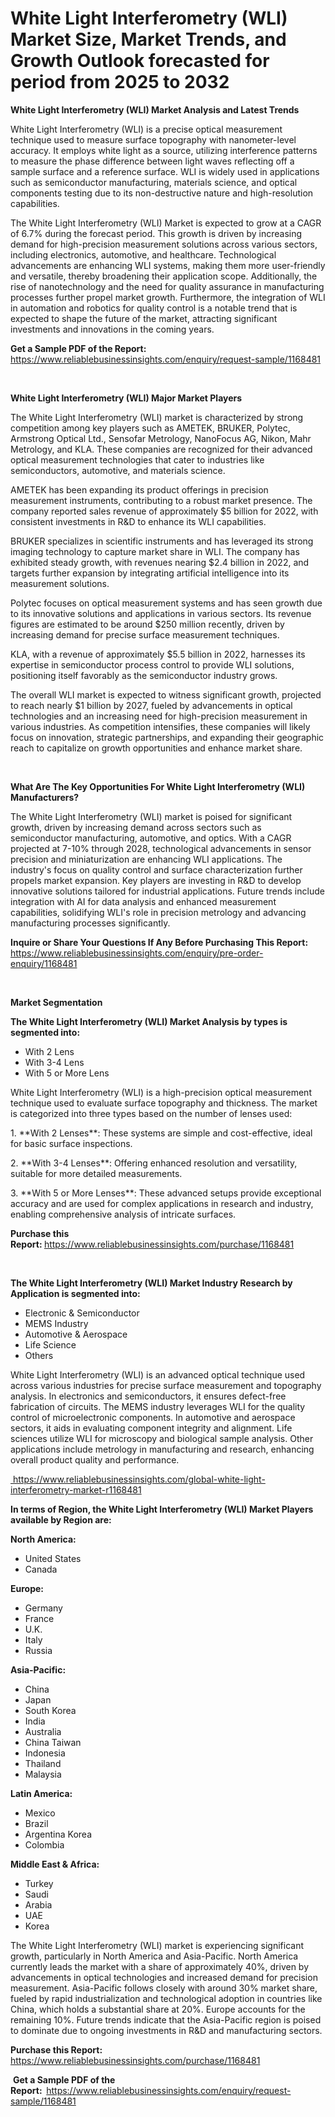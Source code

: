 <p><h1>White Light Interferometry (WLI) Market Size, Market Trends, and Growth Outlook forecasted for period from 2025 to 2032</h1></p><p><strong>White Light Interferometry (WLI) Market Analysis and Latest Trends</strong></p>
<p><p>White Light Interferometry (WLI) is a precise optical measurement technique used to measure surface topography with nanometer-level accuracy. It employs white light as a source, utilizing interference patterns to measure the phase difference between light waves reflecting off a sample surface and a reference surface. WLI is widely used in applications such as semiconductor manufacturing, materials science, and optical components testing due to its non-destructive nature and high-resolution capabilities.</p><p>The White Light Interferometry (WLI) Market is expected to grow at a CAGR of 6.7% during the forecast period. This growth is driven by increasing demand for high-precision measurement solutions across various sectors, including electronics, automotive, and healthcare. Technological advancements are enhancing WLI systems, making them more user-friendly and versatile, thereby broadening their application scope. Additionally, the rise of nanotechnology and the need for quality assurance in manufacturing processes further propel market growth. Furthermore, the integration of WLI in automation and robotics for quality control is a notable trend that is expected to shape the future of the market, attracting significant investments and innovations in the coming years.</p></p>
<p><strong>Get a Sample PDF of the Report:&nbsp;</strong> <a href="https://www.reliablebusinessinsights.com/enquiry/request-sample/1168481?utm_campaign=2296&utm_medium=2&utm_source=Github&utm_content=ia&utm_term=12042025&utm_id=white-light-interferometry-wli">https://www.reliablebusinessinsights.com/enquiry/request-sample/1168481</a></p>
<p>&nbsp;</p>
<p><strong>White Light Interferometry (WLI) Major Market Players</strong></p>
<p><p>The White Light Interferometry (WLI) market is characterized by strong competition among key players such as AMETEK, BRUKER, Polytec, Armstrong Optical Ltd., Sensofar Metrology, NanoFocus AG, Nikon, Mahr Metrology, and KLA. These companies are recognized for their advanced optical measurement technologies that cater to industries like semiconductors, automotive, and materials science.</p><p>AMETEK has been expanding its product offerings in precision measurement instruments, contributing to a robust market presence. The company reported sales revenue of approximately $5 billion for 2022, with consistent investments in R&D to enhance its WLI capabilities. </p><p>BRUKER specializes in scientific instruments and has leveraged its strong imaging technology to capture market share in WLI. The company has exhibited steady growth, with revenues nearing $2.4 billion in 2022, and targets further expansion by integrating artificial intelligence into its measurement solutions.</p><p>Polytec focuses on optical measurement systems and has seen growth due to its innovative solutions and applications in various sectors. Its revenue figures are estimated to be around $250 million recently, driven by increasing demand for precise surface measurement techniques.</p><p>KLA, with a revenue of approximately $5.5 billion in 2022, harnesses its expertise in semiconductor process control to provide WLI solutions, positioning itself favorably as the semiconductor industry grows.</p><p>The overall WLI market is expected to witness significant growth, projected to reach nearly $1 billion by 2027, fueled by advancements in optical technologies and an increasing need for high-precision measurement in various industries. As competition intensifies, these companies will likely focus on innovation, strategic partnerships, and expanding their geographic reach to capitalize on growth opportunities and enhance market share.</p></p>
<p>&nbsp;</p>
<p><strong>What Are The Key Opportunities For White Light Interferometry (WLI) Manufacturers?</strong></p>
<p><p>The White Light Interferometry (WLI) market is poised for significant growth, driven by increasing demand across sectors such as semiconductor manufacturing, automotive, and optics. With a CAGR projected at 7-10% through 2028, technological advancements in sensor precision and miniaturization are enhancing WLI applications. The industry's focus on quality control and surface characterization further propels market expansion. Key players are investing in R&D to develop innovative solutions tailored for industrial applications. Future trends include integration with AI for data analysis and enhanced measurement capabilities, solidifying WLI's role in precision metrology and advancing manufacturing processes significantly.</p></p>
<p><strong>Inquire or Share Your Questions If Any Before Purchasing This Report:</strong> <a href="https://www.reliablebusinessinsights.com/enquiry/pre-order-enquiry/1168481?utm_campaign=2296&utm_medium=2&utm_source=Github&utm_content=ia&utm_term=12042025&utm_id=white-light-interferometry-wli">https://www.reliablebusinessinsights.com/enquiry/pre-order-enquiry/1168481</a></p>
<p>&nbsp;</p>
<p><strong>Market Segmentation</strong></p>
<p><strong>The White Light Interferometry (WLI) Market Analysis by types is segmented into:</strong></p>
<p><ul><li>With 2 Lens</li><li>With 3-4 Lens</li><li>With 5 or More Lens</li></ul></p>
<p><p>White Light Interferometry (WLI) is a high-precision optical measurement technique used to evaluate surface topography and thickness. The market is categorized into three types based on the number of lenses used: </p><p>1. **With 2 Lenses**: These systems are simple and cost-effective, ideal for basic surface inspections.  </p><p>2. **With 3-4 Lenses**: Offering enhanced resolution and versatility, suitable for more detailed measurements.  </p><p>3. **With 5 or More Lenses**: These advanced setups provide exceptional accuracy and are used for complex applications in research and industry, enabling comprehensive analysis of intricate surfaces.</p></p>
<p><strong>Purchase this Report:&nbsp;</strong><a href="https://www.reliablebusinessinsights.com/purchase/1168481?utm_campaign=2296&utm_medium=2&utm_source=Github&utm_content=ia&utm_term=12042025&utm_id=white-light-interferometry-wli">https://www.reliablebusinessinsights.com/purchase/1168481</a></p>
<p>&nbsp;</p>
<p><strong>The White Light Interferometry (WLI) Market Industry Research by Application is segmented into:</strong></p>
<p><ul><li>Electronic & Semiconductor</li><li>MEMS Industry</li><li>Automotive & Aerospace</li><li>Life Science</li><li>Others</li></ul></p>
<p><p>White Light Interferometry (WLI) is an advanced optical technique used across various industries for precise surface measurement and topography analysis. In electronics and semiconductors, it ensures defect-free fabrication of circuits. The MEMS industry leverages WLI for the quality control of microelectronic components. In automotive and aerospace sectors, it aids in evaluating component integrity and alignment. Life sciences utilize WLI for microscopy and biological sample analysis. Other applications include metrology in manufacturing and research, enhancing overall product quality and performance.</p></p>
<p><a href="https://www.reliablebusinessinsights.com/global-white-light-interferometry-market-r1168481?utm_campaign=2296&utm_medium=2&utm_source=Github&utm_content=ia&utm_term=12042025&utm_id=white-light-interferometry-wli">&nbsp;https://www.reliablebusinessinsights.com/global-white-light-interferometry-market-r1168481</a></p>
<p><strong>In terms of Region, the White Light Interferometry (WLI) Market Players available by Region are:</strong></p>
<p>
    <p> <strong> North America: </strong>
        <ul>
            <li>United States</li>
            <li>Canada</li>
        </ul>
        </p> 
    <p> <strong> Europe: </strong>
        <ul>
            <li>Germany</li>
            <li>France</li>
            <li>U.K.</li>
            <li>Italy</li>
            <li>Russia</li>
        </ul>
        </p> 
    <p> <strong> Asia-Pacific: </strong>
        <ul>
            <li>China</li>
            <li>Japan</li>
            <li>South Korea</li>
            <li>India</li>
            <li>Australia</li>
            <li>China Taiwan</li>
            <li>Indonesia</li>
            <li>Thailand</li>
            <li>Malaysia</li>
        </ul>
        </p> 
    <p> <strong> Latin America: </strong>
        <ul>
            <li>Mexico</li>
            <li>Brazil</li>
            <li>Argentina Korea</li>
            <li>Colombia</li>
        </ul>
        </p> 
    <p> <strong> Middle East & Africa: </strong>
        <ul>
            <li>Turkey</li>
            <li>Saudi</li>
            <li>Arabia</li>
            <li>UAE</li>
            <li>Korea</li>
        </ul>
    </p>
    </p>
<p><p>The White Light Interferometry (WLI) market is experiencing significant growth, particularly in North America and Asia-Pacific. North America currently leads the market with a share of approximately 40%, driven by advancements in optical technologies and increased demand for precision measurement. Asia-Pacific follows closely with around 30% market share, fueled by rapid industrialization and technological adoption in countries like China, which holds a substantial share at 20%. Europe accounts for the remaining 10%. Future trends indicate that the Asia-Pacific region is poised to dominate due to ongoing investments in R&D and manufacturing sectors.</p></p>
<p><strong>Purchase this Report: </strong><a href="https://www.reliablebusinessinsights.com/purchase/1168481?utm_campaign=2296&utm_medium=2&utm_source=Github&utm_content=ia&utm_term=12042025&utm_id=white-light-interferometry-wli">https://www.reliablebusinessinsights.com/purchase/1168481</a></p>
<p>&nbsp;<strong>Get a Sample PDF of the Report:&nbsp;&nbsp;</strong><a href="https://www.reliablebusinessinsights.com/enquiry/request-sample/1168481?utm_campaign=2296&utm_medium=2&utm_source=Github&utm_content=ia&utm_term=12042025&utm_id=white-light-interferometry-wli">https://www.reliablebusinessinsights.com/enquiry/request-sample/1168481</a></p>
<p><strong></strong></p>
<p><p></p><p></p><p></p></p>